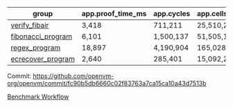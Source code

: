 | group | app.proof_time_ms | app.cycles | app.cells_used | leaf.proof_time_ms | leaf.cycles | leaf.cells_used |
| -- | -- | -- | -- | -- | -- | -- |
| [verify_fibair](https://github.com/openvm-org/openvm/blob/benchmark-results/benchmarks/verify_fibair-fc90b5db6660c02f83763a7ca15ca10a43d7513b.md) | 3,418 |  711,211 |  25,510,215 |- | - | - |
| [fibonacci_program](https://github.com/openvm-org/openvm/blob/benchmark-results/benchmarks/fibonacci-fc90b5db6660c02f83763a7ca15ca10a43d7513b.md) | 6,101 |  1,500,137 |  51,505,102 | 13,187 |  3,084,035 |  110,698,473 |
| [regex_program](https://github.com/openvm-org/openvm/blob/benchmark-results/benchmarks/regex-fc90b5db6660c02f83763a7ca15ca10a43d7513b.md) | 18,897 |  4,190,904 |  165,028,173 | 30,425 |  5,934,083 |  244,144,846 |
| [ecrecover_program](https://github.com/openvm-org/openvm/blob/benchmark-results/benchmarks/ecrecover-fc90b5db6660c02f83763a7ca15ca10a43d7513b.md) | 2,640 |  285,401 |  15,092,297 | 42,212 |  8,657,518 |  365,932,096 |


Commit: https://github.com/openvm-org/openvm/commit/fc90b5db6660c02f83763a7ca15ca10a43d7513b

[Benchmark Workflow](https://github.com/openvm-org/openvm/actions/runs/12823289419)
